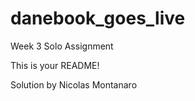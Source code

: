 danebook_goes_live
==================

Week 3 Solo Assignment

This is your README!

Solution by Nicolas Montanaro

